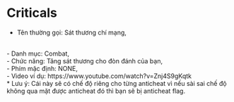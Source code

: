 # Criticals
- Tên thường gọi: Sát thương chí mạng,
</br>
- Danh mục: Combat,
</br>
- Chức năng: Tăng sát thương cho đòn đánh của bạn,
</br>
- Phím mặc định: NONE,
</br>
- Video ví dụ: https://www.youtube.com/watch?v=Znj4S9gKqtk
</br>
* Lưu ý: Cái này sẽ có chế độ riêng cho từng anticheat vì nếu sài sai chế độ không qua mặt được anticheat đó thì bạn sẽ bị anticheat flag.
